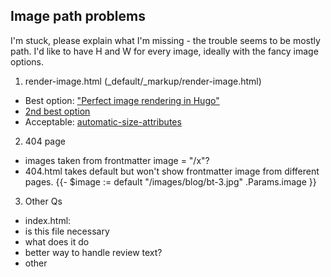 ## Image path problems
I'm stuck, please explain what I'm missing - the trouble seems to be mostly path. 
I'd like to have H and W for every image, ideally with the fancy image options.
1. render-image.html (_default/_markup/render-image.html)
  - Best option: ["Perfect image rendering in Hugo"](https://ryanfleck.ca/2023/perfected-image-rendering-in-hugo/)
  - [2nd best option](https://christianoliff.com/blog/markdown-render-hooks-in-hugo/)
  - Acceptable: [automatic-size-attributes](https://werat.dev/blog/automatic-image-size-attributes-in-hugo/)
2. 404 page
 - images taken from frontmatter image = "/x"?
 - 404.html takes default but won't show frontmatter image from different pages. {{- $image := default "/images/blog/bt-3.jpg" .Params.image }}
3. Other Qs
  - index.html:
   - is this file necessary
   - what does it do
   - better way to handle review text?
  - other
